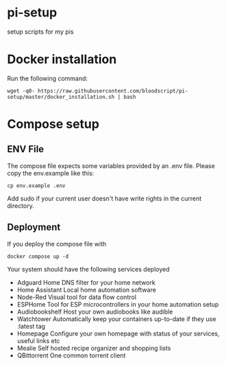 # pi-setup
setup scripts for my pis


# Docker installation

Run the following command:

```
wget -q0- https://raw.githubusercontent.com/bloodscript/pi-setup/master/docker_installation.sh | bash
```

# Compose setup

## ENV File

The compose file expects some variables provided by an .env file.
Please copy the env.example like this:

```
cp env.example .env
```

Add sudo if your current user doesn't have write rights in the current directory.

## Deployment

If you deploy the compose file with

```
docker compose up -d
```

Your system should have the following services deployed

- Adguard Home
  DNS filter for your home network
- Home Assistant
  Local home automation software
- Node-Red
  Visual tool for data flow control
- ESPHome
  Tool for ESP microcontrollers in your home automation setup
- Audiobookshelf
  Host your own audiobooks like audible
- Watchtower
  Automatically keep your containers up-to-date if they use :latest tag
- Homepage
  Configure your own homepage with status of your services, useful links etc
- Mealie
  Self hosted recipe organizer and shopping lists
- QBittorrent
  One common torrent client
